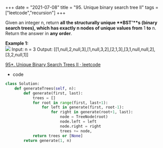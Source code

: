 +++
date = "2021-07-08"
title = "95. Unique binary search tree II"
tags = ["leetcode","recursion"]
+++

Given an integer n, return __all the structurally unique **BST'**s (binary search trees), which has exactly __n__ nodes of unique values from__ 1 __to__ n. Return the answer in **any order**.
 
**Example 1:**  
![](https://assets.leetcode.com/uploads/2021/01/18/uniquebstn3.jpg)
Input: n = 3 Output: [[1,null,2,null,3],[1,null,3,2],[2,1,3],[3,1,null,null,2],[3,2,null,1]]

[95*. Unique Binary Search Trees II · leetcode](https://leetcode.wang/leetCode-95-Unique-Binary-Search-TreesII.html#%E8%A7%A3%E6%B3%95%E5%9B%9B-%E5%8A%A8%E6%80%81%E8%A7%84%E5%88%92-2)

- code
```py
class Solution:
    def generateTrees(self, n):
        def generate(first, last):
            trees = []
            for root in range(first, last+1):
                for left in generate(first, root-1):
                    for right in generate(root+1, last):
                        node = TreeNode(root)
                        node.left = left
                        node.right = right
                        trees += node,
            return trees or [None]
        return generate(1, n)

```
